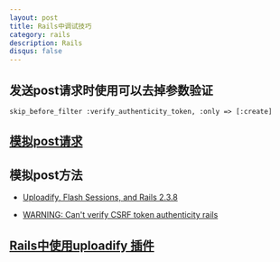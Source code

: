 ```yaml
---
layout: post
title: Rails中调试技巧
category: rails
description: Rails
disqus: false
---
```


## 发送post请求时使用可以去掉参数验证
  `skip_before_filter :verify_authenticity_token, :only => [:create]`

## [模拟post请求](https://www.runscope.com/)

## 模拟post方法
* [Uploadify, Flash Sessions, and Rails 2.3.8](http://stackoverflow.com/questions/5366253/uploadify-flash-sessions-and-rails-2-3-8/15456801#15456801)

* [WARNING: Can't verify CSRF token authenticity rails](http://stackoverflow.com/questions/7203304/warning-cant-verify-csrf-token-authenticity-rails)

## [Rails中使用uploadify 插件](http://www.siwei.me/blog/posts/uploadify-in-rails)